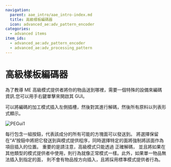 ```yaml
---
navigation:
  parent: aae_intro/aae_intro-index.md
  title: 高級樣板編碼器
  icon: advanced_ae:adv_pattern_encoder
categories:
  - advanced items
item_ids:
  - advanced_ae:adv_pattern_encoder
  - advanced_ae:adv_processing_pattern
---
```


# 高級樣板編碼器

為了教導 ME 高級模式提供者將你的物品送到哪裡，需要一個特殊的設備來編碼資訊.您可以用手右鍵單擊來開啟其 GUI。

<ItemImage id="advanced_ae:adv_pattern_encoder" scale="4"></ItemImage>

可以將編碼的加工模式插入左側插槽，然後對其進行解碼，然後所有原料以列表形式顯示。

![PEGui1](../pic/ape_pattern.png)

每行包含一組按鈕，代表該成分的所有可能的方塊面可以發送到。
將選擇保留在“A”按鈕中將把它發送到與模式提供程序，同時選擇特定的面將強制將該面作為項目插入的位置。
重要的是請注意，高級模式只能透過 <ItemLink id="advanced_ae:adv_pattern_provider" /> 正確解碼，
並且將如果在其他類型的模式提供者中使用，則行為就像正常模式一樣。此外，如果單一物品無法插入到指定的面，
則不會有物品按方向插入，且將採用標準模式提供者行為。